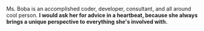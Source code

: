 ---
---

Ms. Boba is an accomplished coder, developer, consultant, and all around cool
person. **I would ask her for advice in a heartbeat, because she always brings a
unique perspective to everything she's involved with.**
